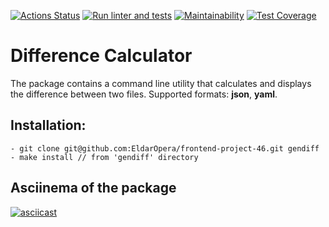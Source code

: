 [![Actions Status](https://github.com/EldarOpera/frontend-project-46/workflows/hexlet-check/badge.svg)](https://github.com/EldarOpera/frontend-project-46/actions)
[![Run linter and tests](https://github.com/EldarOpera/frontend-project-46/actions/workflows/lint-and-test.yml/badge.svg)](https://github.com/EldarOpera/frontend-project-46/actions/workflows/lint-and-test.yml)
[![Maintainability](https://api.codeclimate.com/v1/badges/b51ca25eb96cef345f58/maintainability)](https://codeclimate.com/github/EldarOpera/frontend-project-46/maintainability)
[![Test Coverage](https://api.codeclimate.com/v1/badges/b51ca25eb96cef345f58/test_coverage)](https://codeclimate.com/github/EldarOpera/frontend-project-46/test_coverage)

# Difference Calculator
The package contains a command line utility that calculates and displays the difference between two files.
Supported formats: **json**, **yaml**.

## Installation:

```
- git clone git@github.com:EldarOpera/frontend-project-46.git gendiff
- make install // from 'gendiff' directory
```

## Asciinema of the package

[![asciicast](https://asciinema.org/a/RvyaXkUtRxtVVRy0CepUjpAJU.svg)](https://asciinema.org/a/RvyaXkUtRxtVVRy0CepUjpAJU)
